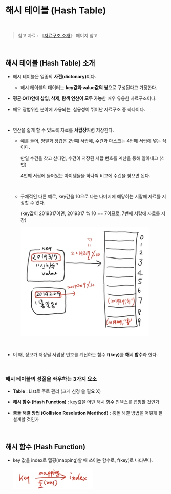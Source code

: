 # 해시 테이블 (Hash Table)

<br/>

>  참고 자료 : 《<a href="https://github.com/SangYoonLee1231/TIL/blob/main/DataStructure/data_structure_introduction.md">자료구조 소개</a>》 페이지 참고

<br/>

## 해시 테이블 (Hash Table) 소개

* 해시 테이블은 일종의 <strong>사전(dictonary)</strong>이다.

    * 해시 테이블의 데이터는 <strong>key값과 value값의 쌍</strong>으로 구성된다고 가정한다.

* <strong>평균 O(1)안에 삽입, 삭제, 탐색 연산이 모두 가능</strong>한 매우 유용한 자료구조이다.

* 매우 광범위한 분야에 사용되는, 실용성이 뛰어난 자료구조 중 하나이다.

<br/>

* 연산을 쉽게 할 수 있도록 자료를 <strong>서랍장</strong>처럼 저장한다.

    * 예를 들어, 양말과 장갑은 2번째 서랍에, 수건과 마스크는 4번째 서랍에 넣는 식이다.

      만일 수건을 찾고 싶다면, 수건이 저장된 서랍 번호를 계산을 통해 알아내고 (4번)  

        4번쨰 서랍에 들어있는 아이템들을 하나씩 비교에 수건을 찾으면 된다.

    <br/>

    * 구체적인 다른 예로, key값을 10으로 나눈 나머지에 해당하는 서랍에 자료를 저장할 수 있다.

        (key값이 2019317이면, 2019317 % 10 == 7이므로, 7번째 서랍에 자료를 저장)

        <img src="img/hash_table1.png" width="400px">

<br/>

* 이 때, 정보가 저장될 서랍장 번호를 계산하는 함수 <strong>f(key)</strong>를 <strong>해시 함수</strong>라 한다.

<br/>

### 해시 테이블의 성질을 좌우하는 3가지 요소

* <strong>Table</strong> : List로 주로 관리 (크게 신경 쓸 필요 X)

* <strong>해시 함수 (Hash Function)</strong> : key값을 어떤 해시 함수 인덱스를 맵핑할 것인가

* <strong>충돌 해결 방법 (Collision Resolution Medthod)</strong> : 충돌 해결 방법을 어떻게 잘 설계할 것인가

<br/>

## 해시 함수 (Hash Function)

* key 값을 index로 맵핑(mapping)할 때 쓰이는 함수로, f(key)로 나타낸다.

    <img src="img/hash_table2.png" width="250px">